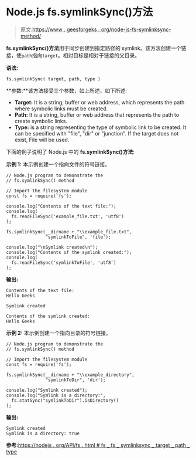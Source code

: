 # Node.js fs.symlinkSync()方法

> 原文:[https://www . geesforgeks . org/node-js-fs-symlinksync-method/](https://www.geeksforgeeks.org/node-js-fs-symlinksync-method/)

**fs.symlinkSync()方法**用于同步创建到指定路径的 symlink。该方法创建一个链接，使`path`指向`target`。相对目标是相对于链接的父目录。

**语法:**

```
fs.symlinkSync( target, path, type )
```

**参数:**该方法接受三个参数，如上所述，如下所述:

*   **Target:** It is a string, buffer or web address, which represents the path where symbolic links must be created.
*   **Path:** It is a string, buffer or web address that represents the path to create symbolic links.
*   **Type:** is a string representing the type of symbolic link to be created. It can be specified with "file", "dir" or "junction". If the target does not exist, File will be used.

下面的例子说明了 Node.js 中的 **fs.symlinkSync()方法**:

**示例 1:** 本示例创建一个指向文件的符号链接。

```
// Node.js program to demonstrate the
// fs.symlinkSync() method

// Import the filesystem module
const fs = require('fs');

console.log("Contents of the text file:");
console.log(
  fs.readFileSync('example_file.txt', 'utf8')
);

fs.symlinkSync(__dirname + "\\example_file.txt",
               "symlinkToFile", 'file');

console.log("\nSymlink created\n");
console.log("Contents of the symlink created:");
console.log(
  fs.readFileSync('symlinkToFile', 'utf8')
);
```

**输出:**

```
Contents of the text file:
Hello Geeks

Symlink created

Contents of the symlink created:
Hello Geeks
```

**示例 2:** 本示例创建一个指向目录的符号链接。

```
// Node.js program to demonstrate the
// fs.symlinkSync() method

// Import the filesystem module
const fs = require('fs');

fs.symlinkSync(__dirname + "\\example_directory",
               "symlinkToDir", 'dir');

console.log("Symlink created");
console.log("Symlink is a directory:", 
  fs.statSync("symlinkToDir").isDirectory()
);
```

**输出:**

```
Symlink created
Symlink is a directory: true
```

**参考:**[https://nodejs . org/API/fs . html # fs _ fs _ symlinksync _ target _ path _ type](https://nodejs.org/api/fs.html#fs_fs_symlinksync_target_path_type)